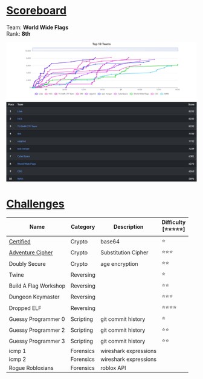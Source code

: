 # [**Scoreboard**](#scoreboard)
Team: **World Wide Flags** <br>
Rank: **8th**
<p align='center'>
  <img src='/images/sunshiness.png'>
  <img src='/images/sunshinesss.jpeg'>
</p>

# [**Challenges**](#challenges)

| Name                                          | Category  | Description           | Difficulty <br> [⭐⭐⭐⭐⭐] |
| --------------------------------------------- | --------- | --------------------- | ----------------------- |
| [Certified](Crypto/Certified)                 | Crypto    | base64                | ⭐                       |
| [Adventure Cipher](Crypto/Adventure%20Cipher) | Crypto    | Substitution Cipher   | ⭐⭐⭐                     |
| Doubly Secure                                 | Crypto    | age encryption        | ⭐⭐                      |
| Twine                                         | Reversing |                       | ⭐                       |
| Build A Flag Workshop                         | Reversing |                       | ⭐⭐                      |
| Dungeon Keymaster                             | Reversing |                       | ⭐⭐⭐                     |
| Dropped ELF                                   | Reversing |                       | ⭐⭐⭐⭐                    |
| Guessy Programmer 0                           | Scripting | git commit history    | ⭐                       |
| Guessy Programmer 2                           | Scripting | git commit history    | ⭐⭐                      |
| Guessy Programmer 3                           | Scripting | git commit history    | ⭐⭐                      |
| icmp 1                                        | Forensics | wireshark expressions |                         |
| icmp 2                                        | Forensics | wireshark expressions |                         |
| Rogue Robloxians                              | Forensics | roblox API            |                         |
